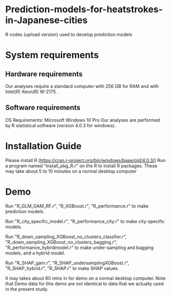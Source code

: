 # Prediction-models-for-heatstrokes-in-Japanese-cities
  R codes (upload version) used to develop prediction models

# System requirements
## Hardware requirements
Our analyses require a standard computer with 256 GB for RAM and with Intel(R) Xeon(R) W-2175.
## Software requirements
OS Requirements: Microsoft Windows 10 Pro
Our analyses are performed by R statistical software (version 4.0.3 for windows). 

# Installation Guide
Please install R (https://cran.r-project.org/bin/windows/base/old/4.0.3/) 
Run a program named “install_pkg_R.r” on the R to install R packages.
These may take about 5 to 10 minutes on a normal desktop computer

# Demo
Run "R_GLM_GAM_RF.r", "R_XGBoost.r", "R_performance.r" to make prediction models.

Run "R_city_specific_model.r", "R_performance_city.r" to make city-specific models. 

Run "R_down_sampling_XGBoost_no_clusters_classfier.r", "R_down_sampling_XGBoost_no_clusters_bagging.r", "R_performance_hybridmodel.r" to make under-sampling and bagging models, and a hybrid model. 

Run "R_SHAP_gam.r", "R_SHAP_undersamplingXGBoost.r", "R_SHAP_hybrid.r", "R_SHAP.r" to make SHAP values. 

It may takes about 60 mins in for demo on a normal desktop computer. Note that Demo data for this demo are not identical to data that we actually used in the present study. 






